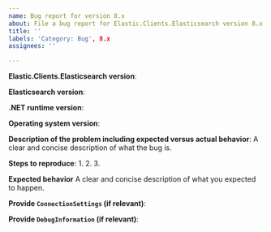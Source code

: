```yaml
---
name: Bug report for version 8.x
about: File a bug report for Elastic.Clients.Elasticsearch version 8.x
title: ''
labels: 'Category: Bug', 8.x
assignees: ''

---
```


**Elastic.Clients.Elasticsearch version**:

**Elasticsearch version**:

**.NET runtime version**:

**Operating system version**:

**Description of the problem including expected versus actual behavior**:
A clear and concise description of what the bug is.

**Steps to reproduce**:
 1.
 2.
 3.

**Expected behavior**
A clear and concise description of what you expected to happen.

**Provide `ConnectionSettings` (if relevant)**:

**Provide `DebugInformation` (if relevant)**:
